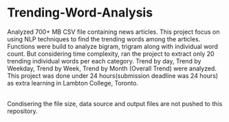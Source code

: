 # Trending-Word-Analysis

Analyzed 700+ MB CSV file containing news articles. This project focus on using NLP techniques to find the trending words among the articles. Functions were build to analyze bigram, trigram along with individual word count. But considering time complexity, ran the project to extract only 20 trending individual words per each category. Trend by day, Trend by Weekday, Trend by Week, Trend by Month (Overall Trend) were analyzed. This project was done under 24 hours(submission deadline was 24 hours) as extra learning  in Lambton College, Toronto. 


<br> Condisering the file size, data source and output files are not pushed to this repository.
